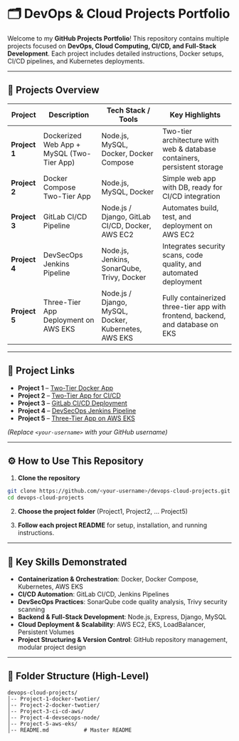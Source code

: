 # 🗂️ DevOps & Cloud Projects Portfolio

Welcome to my **GitHub Projects Portfolio**!
This repository contains multiple projects focused on **DevOps, Cloud Computing, CI/CD, and Full-Stack Development**.
Each project includes detailed instructions, Docker setups, CI/CD pipelines, and Kubernetes deployments.

---

## 📌 Projects Overview

| Project       | Description                               | Tech Stack / Tools                                   | Key Highlights                                                                 |
| ------------- | ----------------------------------------- | ---------------------------------------------------- | ------------------------------------------------------------------------------ |
| **Project 1** | Dockerized Web App + MySQL (Two-Tier App) | Node.js, MySQL, Docker, Docker Compose               | Two-tier architecture with web & database containers, persistent storage       |
| **Project 2** | Docker Compose Two-Tier App               | Node.js, MySQL, Docker                               | Simple web app with DB, ready for CI/CD integration                            |
| **Project 3** | GitLab CI/CD Pipeline                     | Node.js / Django, GitLab CI/CD, Docker, AWS EC2      | Automates build, test, and deployment on AWS EC2                               |
| **Project 4** | DevSecOps Jenkins Pipeline                | Node.js, Jenkins, SonarQube, Trivy, Docker           | Integrates security scans, code quality, and automated deployment              |
| **Project 5** | Three-Tier App Deployment on AWS EKS      | Node.js / Django, MySQL, Docker, Kubernetes, AWS EKS | Fully containerized three-tier app with frontend, backend, and database on EKS |

---

## 🔗 Project Links

* **Project 1** – [Two-Tier Docker App](https://github.com/<your-username>/project-1-docker-twotier)
* **Project 2** – [Two-Tier App for CI/CD](https://github.com/<your-username>/project-2-docker-twotier)
* **Project 3** – [GitLab CI/CD Deployment](https://github.com/<your-username>/project-3-ci-cd-aws)
* **Project 4** – [DevSecOps Jenkins Pipeline](https://github.com/<your-username>/project-4-devsecops-node)
* **Project 5** – [Three-Tier App on AWS EKS](https://github.com/<your-username>/project-5-aws-eks)

*(Replace `<your-username>` with your GitHub username)*

---

## ⚙️ How to Use This Repository

1. **Clone the repository**

```bash
git clone https://github.com/<your-username>/devops-cloud-projects.git
cd devops-cloud-projects
```

2. **Choose the project folder** (Project1, Project2, … Project5)

3. **Follow each project README** for setup, installation, and running instructions.

---

## 📝 Key Skills Demonstrated

* **Containerization & Orchestration**: Docker, Docker Compose, Kubernetes, AWS EKS
* **CI/CD Automation**: GitLab CI/CD, Jenkins Pipelines
* **DevSecOps Practices**: SonarQube code quality analysis, Trivy security scanning
* **Backend & Full-Stack Development**: Node.js, Express, Django, MySQL
* **Cloud Deployment & Scalability**: AWS EC2, EKS, LoadBalancer, Persistent Volumes
* **Project Structuring & Version Control**: GitHub repository management, modular project design

---

## 📂 Folder Structure (High-Level)

```
devops-cloud-projects/
│-- Project-1-docker-twotier/
│-- Project-2-docker-twotier/
│-- Project-3-ci-cd-aws/
│-- Project-4-devsecops-node/
│-- Project-5-aws-eks/
│-- README.md           # Master README
```


<!--

## 💡 Tips

* Each project has its **own README.md** for detailed instructions.
* Make sure to have **Docker, kubectl, or Jenkins configured** locally before running projects.
* Replace **Docker Hub / AWS credentials** in manifests/pipelines before deployment.

---

## 📧 Contact

* GitHub: [https://github.com/<your-username>](https://github.com/<your-username>)
* LinkedIn: [https://www.linkedin.com/in/<your-linkedin>](https://www.linkedin.com/in/<your-linkedin>)

--->


